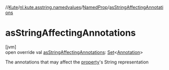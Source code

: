 //[Kute](../../../index.md)/[nl.kute.asstring.namedvalues](../index.md)/[NamedProp](index.md)/[asStringAffectingAnnotations](as-string-affecting-annotations.md)

# asStringAffectingAnnotations

[jvm]\
open override val [asStringAffectingAnnotations](as-string-affecting-annotations.md): [Set](https://kotlinlang.org/api/latest/jvm/stdlib/kotlin.collections/-set/index.html)&lt;[Annotation](https://kotlinlang.org/api/latest/jvm/stdlib/kotlin/-annotation/index.html)&gt;

The annotations that may affect the [property](property.md)'s String representation
